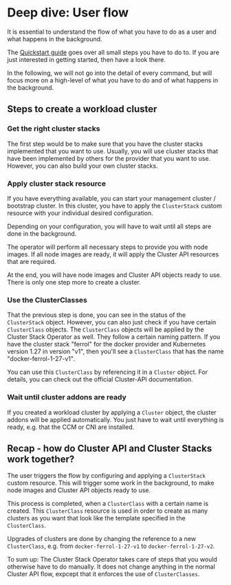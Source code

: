 # Deep dive: User flow

It is essential to understand the flow of what you have to do as a user and what happens in the background. 

The [Quickstart guide](../topics/quickstart.md) goes over all small steps you have to do to. If you are just interested in getting started, then have a look there.

In the following, we will not go into the detail of every command, but will focus more on a high-level of what you have to do and of what happens in the background. 

## Steps to create a workload cluster

### Get the right cluster stacks

The first step would be to make sure that you have the cluster stacks implemented that you want to use. Usually, you will use cluster stacks that have been implemented by others for the provider that you want to use. However, you can also build your own cluster stacks.

### Apply cluster stack resource

If you have everything available, you can start your management cluster / bootstrap cluster. In this cluster, you have to apply the `ClusterStack` custom resource with your individual desired configuration. 

Depending on your configuration, you will have to wait until all steps are done in the background.

The operator will perform all necessary steps to provide you with node images. If all node images are ready, it will apply the Cluster API resources that are required. 

At the end, you will have node images and Cluster API objects ready to use. There is only one step more to create a cluster.

### Use the ClusterClasses

 That the previous step is done, you can see in the status of the `ClusterStack` object. However, you can also just check if you have certain `ClusterClass` objects. The `ClusterClass` objects will be applied by the Cluster Stack Operator as well. They follow a certain naming pattern. If you have the cluster stack "ferrol" for the docker provider and Kubernetes version 1.27 in version "v1", then you'll see a `ClusterClass` that has the name "docker-ferrol-1-27-v1". 

 You can use this `ClusterClass` by referencing it in a `Cluster` object. For details, you can check out the official Cluster-API documentation.

### Wait until cluster addons are ready

If you created a workload cluster by applying a `Cluster` object, the cluster addons will be applied automatically. You just have to wait until everything is ready, e.g. that the CCM or CNI are installed. 

## Recap - how do Cluster API and Cluster Stacks work together?

The user triggers the flow by configuring and applying a `ClusterStack` custom resource. This will trigger some work in the background, to make node images and Cluster API objects ready to use.

This process is completed, when a `ClusterClass` with a certain name is created. This `ClusterClass` resource is used in order to create as many clusters as you want that look like the template specified in the `ClusterClass`. 

Upgrades of clusters are done by changing the reference to a new `ClusterClass`, e.g. from `docker-ferrol-1-27-v1` to `docker-ferrol-1-27-v2`. 

To sum up: The Cluster Stack Operator takes care of steps that you would otherwise have to do manually. It does not change anything in the normal Cluster API flow, expcept that it enforces the use of `ClusterClasses`. 

